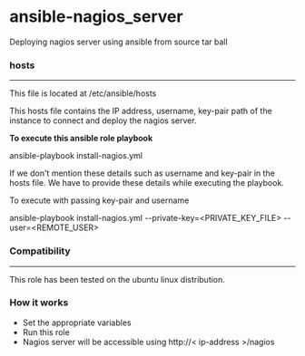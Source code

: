 # ansible-nagios_server
Deploying nagios server using ansible from source tar ball
### hosts
--------
This file is located at /etc/ansible/hosts

This hosts file contains the IP address, username, key-pair path of the instance to connect and deploy the nagios server.

**To execute this ansible role playbook**

ansible-playbook install-nagios.yml

If we don't mention these details such as username and key-pair in the hosts file. 
      We have to provide these details while executing the playbook.

To execute with passing key-pair and username      

ansible-playbook install-nagios.yml --private-key=<PRIVATE_KEY_FILE> --user=<REMOTE_USER>

### Compatibility
---------------
This role has been tested on the ubuntu linux distribution.

### How it works
* Set the appropriate variables
* Run this role 
* Nagios server will be accessible using http://< ip-address >/nagios
